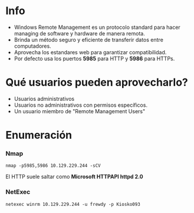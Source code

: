 # Info

- Windows Remote Management es un protocolo standard para hacer managing de software y hardware de manera remota.
- Brinda un método seguro y eficiente de transferir datos entre computadores.
- Aprovecha los estandares web para garantizar compatibilidad.
- Por defecto usa los puertos **5985** para HTTP y **5986** para HTTPs.


# Qué usuarios pueden aprovecharlo?

- Usuarios administrativos
- Usuarios no administrativos con permisos específicos.
- Un usuario miembro de "Remote Management Users"

# Enumeración

### Nmap

    nmap -p5985,5986 10.129.229.244 -sCV

El HTTP suele saltar como **Microsoft HTTPAPI httpd 2.0**


### NetExec

    netexec winrm 10.129.229.244 -u frewdy -p Kiosko093


